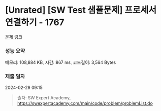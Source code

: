# [Unrated] [SW Test 샘플문제] 프로세서 연결하기 - 1767 

[문제 링크](https://swexpertacademy.com/main/code/problem/problemDetail.do?contestProbId=AV4suNtaXFEDFAUf) 

### 성능 요약

메모리: 108,884 KB, 시간: 867 ms, 코드길이: 3,564 Bytes

### 제출 일자

2024-02-29 09:15



> 출처: SW Expert Academy, https://swexpertacademy.com/main/code/problem/problemList.do